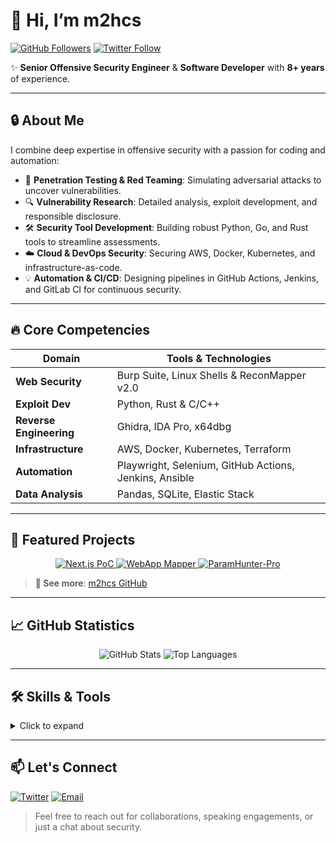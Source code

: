# 👋 Hi, I’m **m2hcs**

[![GitHub Followers](https://img.shields.io/github/followers/m2hcz?label=Follow\&style=social)](https://github.com/m2hcz) [![Twitter Follow](https://img.shields.io/twitter/follow/inf0secc?style=social)](https://x.com/inf0secc)

✨ **Senior Offensive Security Engineer** & **Software Developer** with **8+ years** of experience.

---

## 🔒 About Me

I combine deep expertise in offensive security with a passion for coding and automation:

* 🎯 **Penetration Testing & Red Teaming**: Simulating adversarial attacks to uncover vulnerabilities.
* 🔍 **Vulnerability Research**: Detailed analysis, exploit development, and responsible disclosure.
* 🛠️ **Security Tool Development**: Building robust Python, Go, and Rust tools to streamline assessments.
* ☁️ **Cloud & DevOps Security**: Securing AWS, Docker, Kubernetes, and infrastructure-as-code.
* 💡 **Automation & CI/CD**: Designing pipelines in GitHub Actions, Jenkins, and GitLab CI for continuous security.

---

## 🔥 Core Competencies

| Domain                  | Tools & Technologies                                   |
| ----------------------- | ------------------------------------------------------ |
| **Web Security**        | Burp Suite, Linux Shells & ReconMapper v2.0              |
| **Exploit Dev**         | Python, Rust & C/C++               |
| **Reverse Engineering** | Ghidra, IDA Pro, x64dbg                                |
| **Infrastructure**      | AWS, Docker, Kubernetes, Terraform                     |
| **Automation**          | Playwright, Selenium, GitHub Actions, Jenkins, Ansible |
| **Data Analysis**       | Pandas, SQLite, Elastic Stack                          |

---

## 📁 Featured Projects

<div align="center">
  <a href="https://github.com/m2hcz/m2hcs-Next.js-security-flaw-CVE-2025-29927--PoC-export">
    <img src="https://github-readme-stats.vercel.app/api/pin/?username=m2hcz&repo=m2hcz-Next.js-security-flaw-CVE-2025-29927--PoC-export&theme=dark" alt="Next.js PoC" />
  </a>
  <a href="https://github.com/m2hcz/WebApplicationMapper">
    <img src="https://github-readme-stats.vercel.app/api/pin/?username=m2hcz&repo=WebApplicationMapper&theme=dark" alt="WebApp Mapper" />
  </a>
  <a href="https://github.com/m2hcz/ParamHunter-Pro">
    <img src="https://github-readme-stats.vercel.app/api/pin/?username=m2hcz&repo=ParamHunter-Pro&theme=dark" alt="ParamHunter-Pro" />
  </a>
</div>

> **🔗 See more**: [m2hcs GitHub](https://github.com/m2hcz?tab=repositories)

---

## 📈 GitHub Statistics

<p align="center">
  <img src="https://github-readme-stats.vercel.app/api?username=m2hcz&show_icons=true&theme=tokyonight&count_private=true" alt="GitHub Stats" />
  <img src="https://github-readme-stats.vercel.app/api/top-langs/?username=m2hcz&layout=compact&theme=tokyonight" alt="Top Languages" />
</p>

---

## 🛠️ Skills & Tools

<details>
<summary>Click to expand</summary>

* **Languages:** Python, Go, Rust, JavaScript, Bash, C/C++
* **Frameworks:** FastAPI, Flask, Django, Playwright, Selenium
* **Security Tools:** Burp Suite, Linux Shells & ReconMapper v2.0(my tool)
* **Cloud & Infra:** AWS, Azure, Docker, Kubernetes, Terraform
* **CI/CD & Automation:** GitHub Actions, Jenkins, GitLab CI, Ansible
* **Reverse Engineering:** Ghidra, IDA Pro, x64dbg
* **Data & Logging:** Elastic Stack, Splunk, SQLite

</details>

---

## 📫 Let's Connect

[![Twitter](https://img.shields.io/twitter/follow/inf0secc?style=social)](https://x.com/inf0secc)   [![Email](https://img.shields.io/badge/Email-contact%40m2hczs.com-orange)](mailto:m2hczs@proton.me)

> Feel free to reach out for collaborations, speaking engagements, or just a chat about security.
